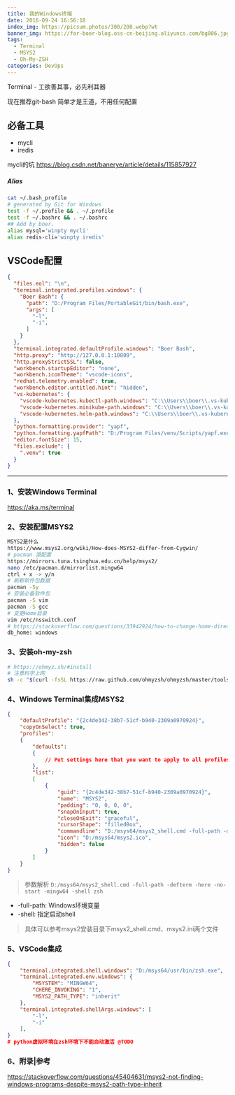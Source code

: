 ```yaml
---
title: 我的Windows终端
date: 2016-09-24 16:56:18
index_img: https://picsum.photos/300/200.webp?wt
banner_img: https://for-boer-blog.oss-cn-beijing.aliyuncs.com/bg006.jpg
tags:
  - Terminal
  - MSYS2
  - Oh-My-ZSH
categories: DevOps
---
```

Terminal - 工欲善其事，必先利其器

<!-- more -->

现在推荐git-bash 简单才是王道，不用任何配置

## 必备工具
- mycli
- iredis

mycli的坑 https://blog.csdn.net/banerye/article/details/115857927

##### Alias
```bash
cat ~/.bash_profile
# generated by Git for Windows
test -f ~/.profile && . ~/.profile
test -f ~/.bashrc && . ~/.bashrc
## Add by boer.
alias mysql='winpty mycli'
alias redis-cli='winpty iredis'
```

## VSCode配置
```json
{
  "files.eol": "\n",
  "terminal.integrated.profiles.windows": {
    "Boer Bash": {
      "path": "D:/Program Files/PortableGit/bin/bash.exe",
      "args": [
        "-l",
        "-i",
      ]
    }
  },
  "terminal.integrated.defaultProfile.windows": "Boer Bash",
  "http.proxy": "http://127.0.0.1:10809",
  "http.proxyStrictSSL": false,
  "workbench.startupEditor": "none",
  "workbench.iconTheme": "vscode-icons",
  "redhat.telemetry.enabled": true,
  "workbench.editor.untitled.hint": "hidden",
  "vs-kubernetes": {
    "vscode-kubernetes.kubectl-path.windows": "C:\\Users\\boer\\.vs-kubernetes\\tools\\kubectl\\kubectl.exe",
    "vscode-kubernetes.minikube-path.windows": "C:\\Users\\boer\\.vs-kubernetes\\tools\\minikube\\windows-amd64\\minikube.exe",
    "vscode-kubernetes.helm-path.windows": "C:\\Users\\boer\\.vs-kubernetes\\tools\\helm\\windows-amd64\\helm.exe"
  },
  "python.formatting.provider": "yapf",
  "python.formatting.yapfPath": "D:/Program Files/venv/Scripts/yapf.exe",
  "editor.fontSize": 15,
  "files.exclude": {
    ".venv": true
  }
}
```

---

### 1、安装Windows Terminal
https://aka.ms/terminal

### 2、安装配置MSYS2
```bash
MSYS2是什么
https://www.msys2.org/wiki/How-does-MSYS2-differ-from-Cygwin/
# pacman 源配置
https://mirrors.tuna.tsinghua.edu.cn/help/msys2/
nano /etc/pacman.d/mirrorlist.mingw64
ctrl + x -> y/n
# 刷新软件包数据
pacman -Sy
# 安装必备软件包
pacman -S vim
pacman -S gcc
# 变更Home目录
vim /etc/nsswitch.conf
# https://stackoverflow.com/questions/33942924/how-to-change-home-directory-and-start-directory-on-msys2
db_home: windows
```

### 3、安装oh-my-zsh
```bash
# https://ohmyz.sh/#install
# 注意科学上网
sh -c "$(curl -fsSL https://raw.github.com/ohmyzsh/ohmyzsh/master/tools/install.sh)"
```

### 4、Windows Terminal集成MSYS2
```json
{
    "defaultProfile": "{2c4de342-38b7-51cf-b940-2309a0970924}",
    "copyOnSelect": true,
    "profiles":
    {
        "defaults":
        {
            // Put settings here that you want to apply to all profiles.
        },
        "list":
        [
            {
                "guid": "{2c4de342-38b7-51cf-b940-2309a0970924}",
                "name": "MSYS2",
                "padding": "0, 0, 0, 0",
                "snapOnInput": true,
                "closeOnExit": "graceful",
                "cursorShape": "filledBox",
                "commandline": "D:/msys64/msys2_shell.cmd -full-path -defterm -here -no-start -mingw64 -shell zsh",
                "icon": "D:/msys64/msys2.ico",
                "hidden": false
            }
        ]
    }
}
```
> 参数解析
`D:/msys64/msys2_shell.cmd -full-path -defterm -here -no-start -mingw64 -shell zsh`
- -full-path: Windows环境变量
- -shell: 指定启动shell
> 具体可以参考msys2安装目录下msys2_shell.cmd、msys2.ini两个文件

### 5、VSCode集成
```json
{
    "terminal.integrated.shell.windows": "D:/msys64/usr/bin/zsh.exe",
    "terminal.integrated.env.windows": {
        "MSYSTEM": "MINGW64",
        "CHERE_INVOKING": "1",
        "MSYS2_PATH_TYPE": "inherit"
    },
    "terminal.integrated.shellArgs.windows": [
        "-l",
        "-i"
    ],
}
# python虚拟环境在zsh环境下不能自动激活 @TODO
```

### 6、附录|参考
https://stackoverflow.com/questions/45404631/msys2-not-finding-windows-programs-despite-msys2-path-type-inherit
